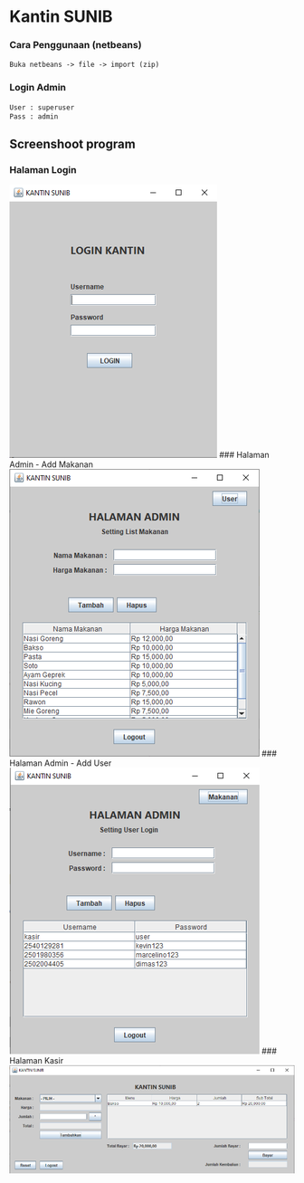 # Kantin SUNIB

### Cara Penggunaan (netbeans)
```
Buka netbeans -> file -> import (zip)
```

### Login Admin
```
User : superuser
Pass : admin
```

## Screenshoot program
### Halaman Login
<img src="Screenshot (173).png">
### Halaman Admin - Add Makanan
<img src="Screenshot (174).png">
### Halaman Admin - Add User
<img src="Screenshot (175).png">
### Halaman Kasir
<img src="Screenshot (176).png">
